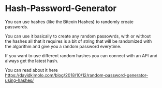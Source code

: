 # Hash-Password-Generator
You can use hashes (like the Bitcoin Hashes) to randomly create passwords.

You can use it basically to create any random passowrds, with or without the hashes all that it requires is a bit of string that will be randomized with the algorithm and give you a random password everytime.

If you want to use different random hashes you can connect with an API and always get the latest hash.

You can read about it here https://davidkimolo.com/blog/2018/10/12/random-password-generator-using-hashes/
